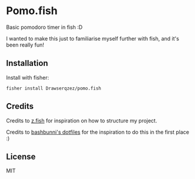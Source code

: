 # Pomo.fish

Basic pomodoro timer in fish :D

I wanted to make this just to familiarise myself further with fish, and it's been really fun!

## Installation

Install with fisher: 

``` fisher install Drawserqzez/pomo.fish ```

## Credits

Credits to [z.fish](https://github.com/jethrokuan/z) for inspiration on how to structure my project.

Credits to [bashbunni's dotfiles](https://github.com/bashbunni/dotfiles/blob/90b3f14be7691e06ad45b6e4f81bfe7bdefd7234/.zshrc#L41)
for the inspiration to do this in the first place :)


## License

MIT
